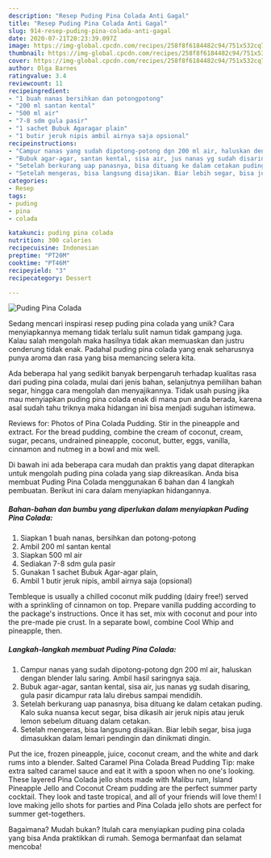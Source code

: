 ```yaml
---
description: "Resep Puding Pina Colada Anti Gagal"
title: "Resep Puding Pina Colada Anti Gagal"
slug: 914-resep-puding-pina-colada-anti-gagal
date: 2020-07-21T20:23:39.097Z
image: https://img-global.cpcdn.com/recipes/258f8f6184482c94/751x532cq70/puding-pina-colada-foto-resep-utama.jpg
thumbnail: https://img-global.cpcdn.com/recipes/258f8f6184482c94/751x532cq70/puding-pina-colada-foto-resep-utama.jpg
cover: https://img-global.cpcdn.com/recipes/258f8f6184482c94/751x532cq70/puding-pina-colada-foto-resep-utama.jpg
author: Olga Barnes
ratingvalue: 3.4
reviewcount: 11
recipeingredient:
- "1 buah nanas bersihkan dan potongpotong"
- "200 ml santan kental"
- "500 ml air"
- "7-8 sdm gula pasir"
- "1 sachet Bubuk Agaragar plain"
- "1 butir jeruk nipis ambil airnya saja opsional"
recipeinstructions:
- "Campur nanas yang sudah dipotong-potong dgn 200 ml air, haluskan dengan blender lalu saring. Ambil hasil saringnya saja."
- "Bubuk agar-agar, santan kental, sisa air, jus nanas yg sudah disaring, gula pasir dicampur rata lalu direbus sampai mendidih."
- "Setelah berkurang uap panasnya, bisa dituang ke dalam cetakan puding. Kalo suka nuansa kecut segar, bisa dikasih air jeruk nipis atau jeruk lemon sebelum dituang dalam cetakan."
- "Setelah mengeras, bisa langsung disajikan. Biar lebih segar, bisa juga dimasukkan dalam lemari pendingin dan dinikmati dingin."
categories:
- Resep
tags:
- puding
- pina
- colada

katakunci: puding pina colada 
nutrition: 300 calories
recipecuisine: Indonesian
preptime: "PT20M"
cooktime: "PT46M"
recipeyield: "3"
recipecategory: Dessert

---
```



![Puding Pina Colada](https://img-global.cpcdn.com/recipes/258f8f6184482c94/751x532cq70/puding-pina-colada-foto-resep-utama.jpg)

Sedang mencari inspirasi resep puding pina colada yang unik? Cara menyiapkannya memang tidak terlalu sulit namun tidak gampang juga. Kalau salah mengolah maka hasilnya tidak akan memuaskan dan justru cenderung tidak enak. Padahal puding pina colada yang enak seharusnya punya aroma dan rasa yang bisa memancing selera kita.

Ada beberapa hal yang sedikit banyak berpengaruh terhadap kualitas rasa dari puding pina colada, mulai dari jenis bahan, selanjutnya pemilihan bahan segar, hingga cara mengolah dan menyajikannya. Tidak usah pusing jika mau menyiapkan puding pina colada enak di mana pun anda berada, karena asal sudah tahu triknya maka hidangan ini bisa menjadi suguhan istimewa.

Reviews for: Photos of Pina Colada Pudding. Stir in the pineapple and extract. For the bread pudding, combine the cream of coconut, cream, sugar, pecans, undrained pineapple, coconut, butter, eggs, vanilla, cinnamon and nutmeg in a bowl and mix well.


Di bawah ini ada beberapa cara mudah dan praktis yang dapat diterapkan untuk mengolah puding pina colada yang siap dikreasikan. Anda bisa membuat Puding Pina Colada menggunakan 6 bahan dan 4 langkah pembuatan. Berikut ini cara dalam menyiapkan hidangannya.

<!--inarticleads1-->

##### Bahan-bahan dan bumbu yang diperlukan dalam menyiapkan Puding Pina Colada:

1. Siapkan 1 buah nanas, bersihkan dan potong-potong
1. Ambil 200 ml santan kental
1. Siapkan 500 ml air
1. Sediakan 7-8 sdm gula pasir
1. Gunakan 1 sachet Bubuk Agar-agar plain,
1. Ambil 1 butir jeruk nipis, ambil airnya saja (opsional)


Tembleque is usually a chilled coconut milk pudding (dairy free!) served with a sprinkling of cinnamon on top. Prepare vanilla pudding according to the package&#39;s instructions. Once it has set, mix with coconut and pour into the pre-made pie crust. In a separate bowl, combine Cool Whip and pineapple, then. 

<!--inarticleads2-->

##### Langkah-langkah membuat Puding Pina Colada:

1. Campur nanas yang sudah dipotong-potong dgn 200 ml air, haluskan dengan blender lalu saring. Ambil hasil saringnya saja.
1. Bubuk agar-agar, santan kental, sisa air, jus nanas yg sudah disaring, gula pasir dicampur rata lalu direbus sampai mendidih.
1. Setelah berkurang uap panasnya, bisa dituang ke dalam cetakan puding. Kalo suka nuansa kecut segar, bisa dikasih air jeruk nipis atau jeruk lemon sebelum dituang dalam cetakan.
1. Setelah mengeras, bisa langsung disajikan. Biar lebih segar, bisa juga dimasukkan dalam lemari pendingin dan dinikmati dingin.


Put the ice, frozen pineapple, juice, coconut cream, and the white and dark rums into a blender. Salted Caramel Pina Colada Bread Pudding Tip: make extra salted caramel sauce and eat it with a spoon when no one&#39;s looking. These layered Pina Colada jello shots made with Malibu rum, Island Pineapple Jello and Coconut Cream pudding are the perfect summer party cocktail. They look and taste tropical, and all of your friends will love them! I love making jello shots for parties and Pina Colada jello shots are perfect for summer get-togethers. 

Bagaimana? Mudah bukan? Itulah cara menyiapkan puding pina colada yang bisa Anda praktikkan di rumah. Semoga bermanfaat dan selamat mencoba!
